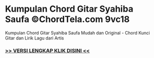 
 # Kumpulan Chord Gitar Syahiba Saufa ©ChordTela.com 9vc18


Kumpulan Chord Gitar Syahiba Saufa Mudah dan Original - Chord Kunci Gitar dan Lirik Lagu dari Artis

###  <a href="https://shortlighzx.web.app?sq=Kumpulan Chord Gitar Syahiba Saufa ©ChordTela.com"> >> VERSI LENGKAP KLIK DISINI << </a>
